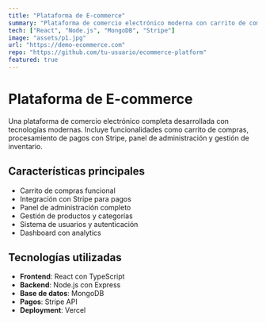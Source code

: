 ```yaml
---
title: "Plataforma de E-commerce"
summary: "Plataforma de comercio electrónico moderna con carrito de compras, pagos y panel de administración"
tech: ["React", "Node.js", "MongoDB", "Stripe"]
image: "assets/p1.jpg"
url: "https://demo-ecommerce.com"
repo: "https://github.com/tu-usuario/ecommerce-platform"
featured: true
---
```


# Plataforma de E-commerce

Una plataforma de comercio electrónico completa desarrollada con tecnologías modernas. Incluye funcionalidades como carrito de compras, procesamiento de pagos con Stripe, panel de administración y gestión de inventario.

## Características principales

-   Carrito de compras funcional
-   Integración con Stripe para pagos
-   Panel de administración completo
-   Gestión de productos y categorías
-   Sistema de usuarios y autenticación
-   Dashboard con analytics

## Tecnologías utilizadas

-   **Frontend**: React con TypeScript
-   **Backend**: Node.js con Express
-   **Base de datos**: MongoDB
-   **Pagos**: Stripe API
-   **Deployment**: Vercel
